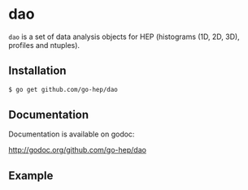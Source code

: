 dao
===

`dao` is a set of data analysis objects for HEP (histograms (1D, 2D, 3D), profiles and ntuples).

## Installation

```sh
$ go get github.com/go-hep/dao
```

## Documentation

Documentation is available on godoc:

 http://godoc.org/github.com/go-hep/dao

## Example

```go
```

